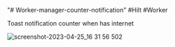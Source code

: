 "# Worker-manager-counter-notification" 
#Hilt
#Worker

Toast notification counter when has internet

![screenshot-2023-04-25_16 31 56 502](https://user-images.githubusercontent.com/52882277/234235847-427293e3-7bfd-4470-9419-169441d9ec48.png)
